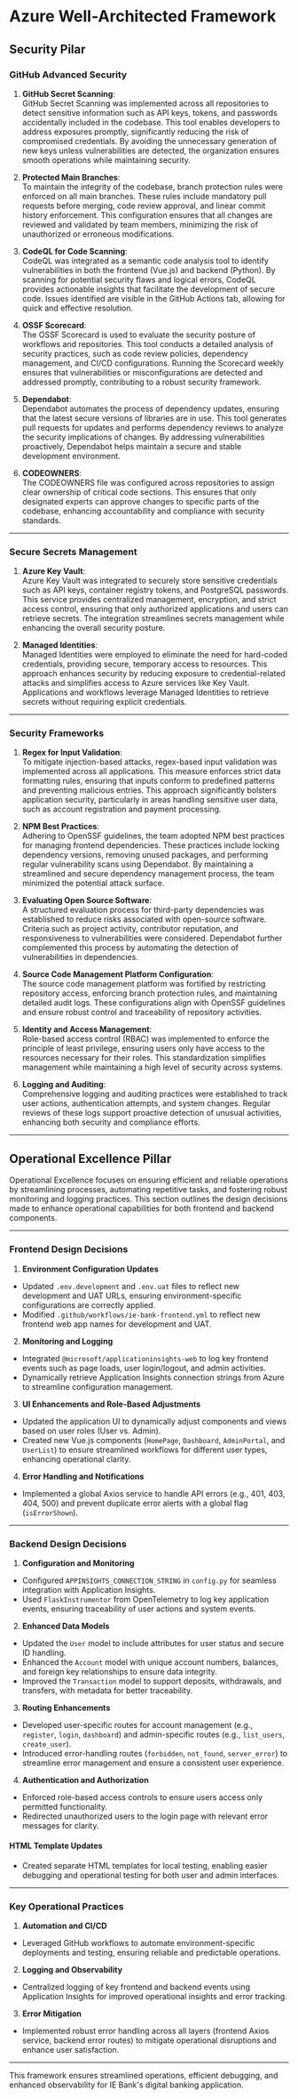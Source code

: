 # Azure Well-Architected Framework

## Security Pilar

### GitHub Advanced Security

1. **GitHub Secret Scanning**:  
   GitHub Secret Scanning was implemented across all repositories to detect sensitive information such as API keys, tokens, and passwords accidentally included in the codebase. This tool enables developers to address exposures promptly, significantly reducing the risk of compromised credentials. By avoiding the unnecessary generation of new keys unless vulnerabilities are detected, the organization ensures smooth operations while maintaining security.

2. **Protected Main Branches**:  
   To maintain the integrity of the codebase, branch protection rules were enforced on all main branches. These rules include mandatory pull requests before merging, code review approval, and linear commit history enforcement. This configuration ensures that all changes are reviewed and validated by team members, minimizing the risk of unauthorized or erroneous modifications.

3. **CodeQL for Code Scanning**:  
   CodeQL was integrated as a semantic code analysis tool to identify vulnerabilities in both the frontend (Vue.js) and backend (Python). By scanning for potential security flaws and logical errors, CodeQL provides actionable insights that facilitate the development of secure code. Issues identified are visible in the GitHub Actions tab, allowing for quick and effective resolution.

4. **OSSF Scorecard**:  
   The OSSF Scorecard is used to evaluate the security posture of workflows and repositories. This tool conducts a detailed analysis of security practices, such as code review policies, dependency management, and CI/CD configurations. Running the Scorecard weekly ensures that vulnerabilities or misconfigurations are detected and addressed promptly, contributing to a robust security framework.

5. **Dependabot**:  
   Dependabot automates the process of dependency updates, ensuring that the latest secure versions of libraries are in use. This tool generates pull requests for updates and performs dependency reviews to analyze the security implications of changes. By addressing vulnerabilities proactively, Dependabot helps maintain a secure and stable development environment.

6. **CODEOWNERS**:  
   The CODEOWNERS file was configured across repositories to assign clear ownership of critical code sections. This ensures that only designated experts can approve changes to specific parts of the codebase, enhancing accountability and compliance with security standards.

---

### Secure Secrets Management

1. **Azure Key Vault**:  
   Azure Key Vault was integrated to securely store sensitive credentials such as API keys, container registry tokens, and PostgreSQL passwords. This service provides centralized management, encryption, and strict access control, ensuring that only authorized applications and users can retrieve secrets. The integration streamlines secrets management while enhancing the overall security posture.

2. **Managed Identities**:  
   Managed Identities were employed to eliminate the need for hard-coded credentials, providing secure, temporary access to resources. This approach enhances security by reducing exposure to credential-related attacks and simplifies access to Azure services like Key Vault. Applications and workflows leverage Managed Identities to retrieve secrets without requiring explicit credentials.

---

### Security Frameworks

1. **Regex for Input Validation**:  
   To mitigate injection-based attacks, regex-based input validation was implemented across all applications. This measure enforces strict data formatting rules, ensuring that inputs conform to predefined patterns and preventing malicious entries. This approach significantly bolsters application security, particularly in areas handling sensitive user data, such as account registration and payment processing.

2. **NPM Best Practices**:  
   Adhering to OpenSSF guidelines, the team adopted NPM best practices for managing frontend dependencies. These practices include locking dependency versions, removing unused packages, and performing regular vulnerability scans using Dependabot. By maintaining a streamlined and secure dependency management process, the team minimized the potential attack surface.

3. **Evaluating Open Source Software**:  
   A structured evaluation process for third-party dependencies was established to reduce risks associated with open-source software. Criteria such as project activity, contributor reputation, and responsiveness to vulnerabilities were considered. Dependabot further complemented this process by automating the detection of vulnerabilities in dependencies.

4. **Source Code Management Platform Configuration**:  
   The source code management platform was fortified by restricting repository access, enforcing branch protection rules, and maintaining detailed audit logs. These configurations align with OpenSSF guidelines and ensure robust control and traceability of repository activities.

5. **Identity and Access Management**:  
   Role-based access control (RBAC) was implemented to enforce the principle of least privilege, ensuring users only have access to the resources necessary for their roles. This standardization simplifies management while maintaining a high level of security across systems.

6. **Logging and Auditing**:  
   Comprehensive logging and auditing practices were established to track user actions, authentication attempts, and system changes. Regular reviews of these logs support proactive detection of unusual activities, enhancing both security and compliance efforts.


---

## Operational Excellence Pillar


Operational Excellence focuses on ensuring efficient and reliable operations by streamlining processes, automating repetitive tasks, and fostering robust monitoring and logging practices. This section outlines the design decisions made to enhance operational capabilities for both frontend and backend components.

---

### Frontend Design Decisions

1. **Environment Configuration Updates**
- Updated `.env.development` and `.env.uat` files to reflect new development and UAT URLs, ensuring environment-specific configurations are correctly applied.
- Modified `.github/workflows/ie-bank-frontend.yml` to reflect new frontend web app names for development and UAT.

2. **Monitoring and Logging**
- Integrated `@microsoft/applicationinsights-web` to log key frontend events such as page loads, user login/logout, and admin activities.
- Dynamically retrieve Application Insights connection strings from Azure to streamline configuration management.

3. **UI Enhancements and Role-Based Adjustments**
- Updated the application UI to dynamically adjust components and views based on user roles (User vs. Admin).
- Created new Vue.js components (`HomePage`, `Dashboard`, `AdminPortal`, and `UserList`) to ensure streamlined workflows for different user types, enhancing operational clarity.

4. **Error Handling and Notifications**
- Implemented a global Axios service to handle API errors (e.g., 401, 403, 404, 500) and prevent duplicate error alerts with a global flag (`isErrorShown`).

---

### Backend Design Decisions

1. **Configuration and Monitoring**
- Configured `APPINSIGHTS_CONNECTION_STRING` in `config.py` for seamless integration with Application Insights.
- Used `FlaskInstrumentor` from OpenTelemetry to log key application events, ensuring traceability of user actions and system events.

2. **Enhanced Data Models**
- Updated the `User` model to include attributes for user status and secure ID handling.
- Enhanced the `Account` model with unique account numbers, balances, and foreign key relationships to ensure data integrity.
- Improved the `Transaction` model to support deposits, withdrawals, and transfers, with metadata for better traceability.

3. **Routing Enhancements**
- Developed user-specific routes for account management (e.g., `register`, `login`, `dashboard`) and admin-specific routes (e.g., `list_users`, `create_user`).
- Introduced error-handling routes (`forbidden`, `not_found`, `server_error`) to streamline error management and ensure a consistent user experience.

4. **Authentication and Authorization**
- Enforced role-based access controls to ensure users access only permitted functionality.
- Redirected unauthorized users to the login page with relevant error messages for clarity.

#### HTML Template Updates
- Created separate HTML templates for local testing, enabling easier debugging and operational testing for both user and admin interfaces.

---

### Key Operational Practices

1. **Automation and CI/CD**
- Leveraged GitHub workflows to automate environment-specific deployments and testing, ensuring reliable and predictable operations.

2. **Logging and Observability**
- Centralized logging of key frontend and backend events using Application Insights for improved operational insights and error tracking.

3. **Error Mitigation**
- Implemented robust error handling across all layers (frontend Axios service, backend error routes) to mitigate operational disruptions and enhance user satisfaction.

---

This framework ensures streamlined operations, efficient debugging, and enhanced observability for IE Bank's digital banking application.


